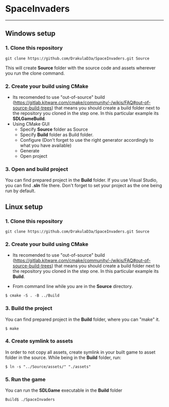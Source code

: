 # SpaceInvaders

---
## Windows setup
### 1. Clone this repository
~~~
git clone https://github.com/DrakulaD3a/SpaceInvaders.git Source
~~~
This will create **Source** folder with the source code and assets wherever you run the clone command.

### 2. Create your build using CMake
- Its recomended to use "out-of-source" build (https://gitlab.kitware.com/cmake/community/-/wikis/FAQ#out-of-source-build-trees) that means you should create a build folder next to the repository you cloned in the step one.
In this particular example its **SDLGameBuild**.
- Using CMake GUI
  - Specify **Source** folder as Source
  - Specify **Build** folder as Build folder.
  - Configure (Don't forget to use the right generator accordingly to what you have available)
  - Generate
  - Open project

### 3. Open and build project
You can find prepared project in the **Build** folder.
If you use Visual Studio, you can find **.sln** file there. Don't forget to set your project as the one being run by default.
## Linux setup
### 1. Clone this repository
~~~
git clone https://github.com/DrakulaD3a/SpaceInvaders.git Source
~~~
### 2. Create your build using CMake
- Its recomended to use "out-of-source" build (https://gitlab.kitware.com/cmake/community/-/wikis/FAQ#out-of-source-build-trees) that means you should create a build folder next to the repository you cloned in the step one.
In this particular example its **Build**.

- From command line while you are in the **Source** directory.
~~~
$ cmake -S . -B ../Build
~~~

### 3. Build the project
You can find prepared project in the **Build** folder, where you can "make" it.
~~~
$ make
~~~

### 4. Create symlink to assets
In order to not copy all assets, create symlink in your built game to asset folder in the source.
While being in the **Build** folder, run:
~~~
$ ln -s "../Source/assets/" "./assets"
~~~

### 5. Run the game
You can run the **SDLGame** executable in the **Build** folder
~~~
Build$ ./SpaceInvaders
~~~
